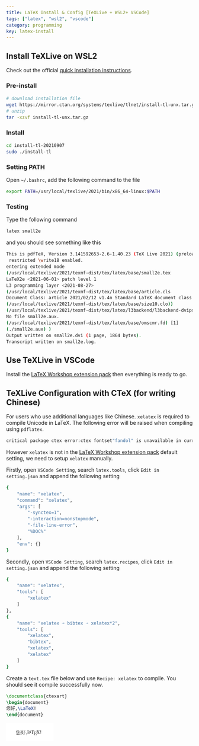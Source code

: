 ```yaml
---
title: LaTeX Install & Config [TeXLive + WSL2+ VSCode]
tags: ["latex", "wsl2", "vscode"]
category: programming
key: latex-install
---
```


## Install TeXLive on WSL2

Check out the official [quick installation instructions](https://www.tug.org/texlive/quickinstall.html).

<!--more-->

### Pre-install

```bash
# download installation file
wget https://mirror.ctan.org/systems/texlive/tlnet/install-tl-unx.tar.gz
# unzip
tar -xzvf install-tl-unx.tar.gz
```

### Install

```bash
cd install-tl-20210907
sudo ./install-tl
```

### Setting PATH

Open `~/.bashrc`, add the following command to the file

```bash
export PATH=/usr/local/texlive/2021/bin/x86_64-linux:$PATH
```

### Testing

Type the following command

```bash
latex small2e
```

and you should see something like this

```bash
This is pdfTeX, Version 3.141592653-2.6-1.40.23 (TeX Live 2021) (preloaded format=latex)
 restricted \write18 enabled.
entering extended mode
(/usr/local/texlive/2021/texmf-dist/tex/latex/base/small2e.tex
LaTeX2e <2021-06-01> patch level 1
L3 programming layer <2021-08-27>
(/usr/local/texlive/2021/texmf-dist/tex/latex/base/article.cls
Document Class: article 2021/02/12 v1.4n Standard LaTeX document class
(/usr/local/texlive/2021/texmf-dist/tex/latex/base/size10.clo))
(/usr/local/texlive/2021/texmf-dist/tex/latex/l3backend/l3backend-dvips.def)
No file small2e.aux.
(/usr/local/texlive/2021/texmf-dist/tex/latex/base/omscmr.fd) [1]
(./small2e.aux) )
Output written on small2e.dvi (1 page, 1864 bytes).
Transcript written on small2e.log.
```

## Use TeXLive in VSCode

Install the [LaTeX Workshop extension pack](https://marketplace.visualstudio.com/items?itemName=James-Yu.latex-workshop) then everything is ready to go.

## TeXLive Configuration with CTeX (for writing Chinese)

For users who use additional languages like Chinese. `xelatex` is required to compile Unicode in LaTeX. The following error will be raised when compiling using `pdflatex`.

```bash
critical package ctex error:ctex fontset"fandol" is unavailable in current
```

However `xelatex` is not in the [LaTeX Workshop extension pack](https://marketplace.visualstudio.com/items?itemName=James-Yu.latex-workshop) default setting, we need to setup `xelatex` manually.

Firstly, open `VSCode Setting`, search `latex.tools`, click `Edit in setting.json` and append the following setting 

```bash
{
	"name": "xelatex",
	"command": "xelatex",
	"args": [
		"-synctex=1",
		"-interaction=nonstopmode",
		"-file-line-error",
		"%DOC%"
	],
	"env": {}
}
```

Secondly, open `VSCode Setting`, search `latex.recipes`, click `Edit in setting.json` and append the following setting 

```bash
{
	"name": "xelatex",
	"tools": [
		"xelatex"
	]
},
{
	"name": "xelatex ➞ bibtex ➞ xelatex*2",
	"tools": [
		"xelatex",
		"bibtex",
		"xelatex",
		"xelatex"
	]
}
```

Create a `text.tex` file below and use  `Recipe: xelatex` to compile. You should see it compile successfully now.

```tex
\documentclass{ctexart}
\begin{document}
您好,\LaTeX!
\end{document}
```

![](/assets/images/hello-latex.png)

